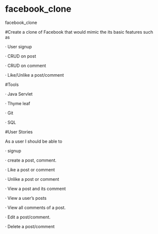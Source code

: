 # facebook_clone
facebook_clone

#Create a clone of Facebook that would mimic the its basic features such as

· User signup

· CRUD on post

· CRUD on comment

· Like/Unlike a post/comment

#Tools

· Java Servlet

· Thyme leaf

· Git

· SQL

#User Stories

As a user I should be able to

· signup

· create a post, comment.

· Like a post or comment

· Unlike a post or comment

· View a post and its comment

· View a user’s posts

· View all comments of a post.

· Edit a post/comment.

· Delete a post/comment
